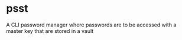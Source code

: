 # psst
A CLI password manager where passwords are to be accessed with a master key that are stored in a vault
